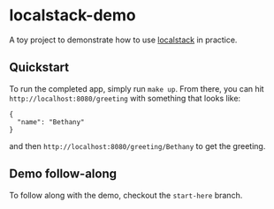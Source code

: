 # localstack-demo
A toy project to demonstrate how to use [localstack](https://github.com/localstack/localstack) in practice.

## Quickstart
To run the completed app, simply run `make up`. From there, you can hit `http://localhost:8080/greeting` with something that looks like:
```
{
  "name": "Bethany"
}
```
and then `http://localhost:8080/greeting/Bethany` to get the greeting.

## Demo follow-along
To follow along with the demo, checkout the `start-here` branch.
